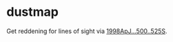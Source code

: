 # dustmap

Get reddening for lines of sight via <a href="http://adsabs.harvard.edu/abs/1998ApJ...500..525S">1998ApJ...500..525S</a>.
